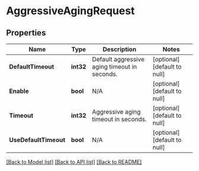 # AggressiveAgingRequest

## Properties
Name | Type | Description | Notes
------------ | ------------- | ------------- | -------------
**DefaultTimeout** | **int32** | Default aggressive aging timeout in seconds. | [optional] [default to null]
**Enable** | **bool** | N/A | [optional] [default to null]
**Timeout** | **int32** | Aggressive aging timeout in seconds. | [optional] [default to null]
**UseDefaultTimeout** | **bool** | N/A | [optional] [default to null]

[[Back to Model list]](../README.md#documentation-for-models) [[Back to API list]](../README.md#documentation-for-api-endpoints) [[Back to README]](../README.md)


